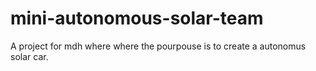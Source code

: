# mini-autonomous-solar-team
A project for mdh where where the pourpouse is to create a autonomus solar car.
